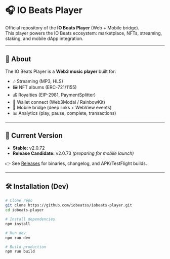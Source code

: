 # 🎧 IO Beats Player

Official repository of the **IO Beats Player** (Web + Mobile bridge).  
This player powers the IO Beats ecosystem: marketplace, NFTs, streaming, staking, and mobile dApp integration.

---

## 📌 About
The IO Beats Player is a **Web3 music player** built for:
- 🎶 Streaming (MP3, HLS)
- 🖼️ NFT albums (ERC-721/1155)
- 💰 Royalties (EIP-2981, PaymentSplitter)
- 🔗 Wallet connect (Web3Modal / RainbowKit)
- 📱 Mobile bridge (deep links + WebView events)
- 📊 Analytics (play, pause, complete, transactions)

---

## 🚀 Current Version
- **Stable:** v2.0.72  
- **Release Candidate:** v2.0.73 *(preparing for mobile launch)*  

👉 See [Releases](../../releases) for binaries, changelog, and APK/TestFlight builds.

---

## 🛠️ Installation (Dev)
```bash
# Clone repo
git clone https://github.com/iobeatss/iobeats-player.git
cd iobeats-player

# Install dependencies
npm install

# Run dev
npm run dev

# Build production
npm run build
